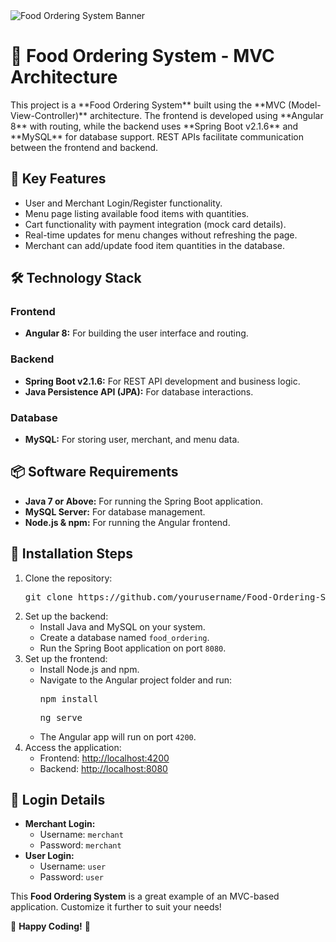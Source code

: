 
<body>

  <div class="banner">
    <img src="link_to_banner_image" alt="Food Ordering System Banner">
  </div>

  <h1>🍔 Food Ordering System - MVC Architecture</h1>

  <p>This project is a **Food Ordering System** built using the **MVC (Model-View-Controller)** architecture. The frontend is developed using **Angular 8** with routing, while the backend uses **Spring Boot v2.1.6** and **MySQL** for database support. REST APIs facilitate communication between the frontend and backend.</p>

  <h2>🎯 Key Features</h2>
  <ul>
    <li>User and Merchant Login/Register functionality.</li>
    <li>Menu page listing available food items with quantities.</li>
    <li>Cart functionality with payment integration (mock card details).</li>
    <li>Real-time updates for menu changes without refreshing the page.</li>
    <li>Merchant can add/update food item quantities in the database.</li>
  </ul>

  <h2>🛠 Technology Stack</h2>
  <h3>Frontend</h3>
  <ul>
    <li><strong>Angular 8:</strong> For building the user interface and routing.</li>
  </ul>

  <h3>Backend</h3>
  <ul>
    <li><strong>Spring Boot v2.1.6:</strong> For REST API development and business logic.</li>
    <li><strong>Java Persistence API (JPA):</strong> For database interactions.</li>
  </ul>

  <h3>Database</h3>
  <ul>
    <li><strong>MySQL:</strong> For storing user, merchant, and menu data.</li>
  </ul>

  <h2>📦 Software Requirements</h2>
  <ul>
    <li><strong>Java 7 or Above:</strong> For running the Spring Boot application.</li>
    <li><strong>MySQL Server:</strong> For database management.</li>
    <li><strong>Node.js & npm:</strong> For running the Angular frontend.</li>
  </ul>

  <h2>🚀 Installation Steps</h2>
  <ol>
    <li>Clone the repository:
      <pre>git clone https://github.com/yourusername/Food-Ordering-System-MVC.git</pre>
    </li>
    <li>Set up the backend:
      <ul>
        <li>Install Java and MySQL on your system.</li>
        <li>Create a database named <code>food_ordering</code>.</li>
        <li>Run the Spring Boot application on port <code>8080</code>.</li>
      </ul>
    </li>
    <li>Set up the frontend:
      <ul>
        <li>Install Node.js and npm.</li>
        <li>Navigate to the Angular project folder and run:
          <pre>npm install</pre>
          <pre>ng serve</pre>
        </li>
        <li>The Angular app will run on port <code>4200</code>.</li>
      </ul>
    </li>
    <li>Access the application:
      <ul>
        <li>Frontend: <a href="http://localhost:4200">http://localhost:4200</a></li>
        <li>Backend: <a href="http://localhost:8080">http://localhost:8080</a></li>
      </ul>
    </li>
  </ol>

  <h2>🔑 Login Details</h2>
  <ul>
    <li><strong>Merchant Login:</strong>
      <ul>
        <li>Username: <code>merchant</code></li>
        <li>Password: <code>merchant</code></li>
      </ul>
    </li>
    <li><strong>User Login:</strong>
      <ul>
        <li>Username: <code>user</code></li>
        <li>Password: <code>user</code></li>
      </ul>
    </li>
  </ul>

  <p>This <strong>Food Ordering System</strong> is a great example of an MVC-based application. Customize it further to suit your needs!</p>

  <p>🎉 <strong>Happy Coding!</strong> 🎉</p>

</body>
</html>